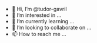 - 👋 Hi, I’m @tudor-gavril
- 👀 I’m interested in ...
- 🌱 I’m currently learning ...
- 💞️ I’m looking to collaborate on ...
- 📫 How to reach me ...

<!---
tudor-gavril/tudor-gavril is a ✨ special ✨ repository because its `README.md` (this file) appears on your GitHub profile.
You can click the Preview link to take a look at your changes.
--->
